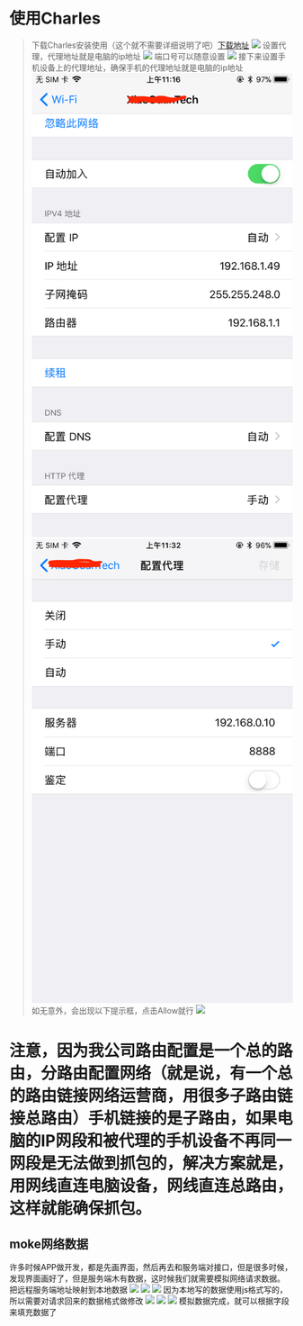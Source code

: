 # 使用Charles

> 下载Charles安装使用（这个就不需要详细说明了吧）[下载地址](http://xclient.info/search/s/charles/?_=6ed98f309787b6f738f14f30cecdaa1a)
![](image/charles)
设置代理，代理地址就是电脑的ip地址
![](image/ip)
端口号可以随意设置
![](image/config)
接下来设置手机设备上的代理地址，确保手机的代理地址就是电脑的ip地址
![](/image/phoneIp.PNG) ![](image/phoneSet.PNG)
如无意外，会出现以下提示框，点击Allow就行
![](image/allow)
    
# 注意，因为我公司路由配置是一个总的路由，分路由配置网络（就是说，有一个总的路由链接网络运营商，用很多子路由链接总路由）手机链接的是子路由，如果电脑的IP网段和被代理的手机设备不再同一网段是无法做到抓包的，解决方案就是，用网线直连电脑设备，网线直连总路由，这样就能确保抓包。

## moke网络数据
许多时候APP做开发，都是先画界面，然后再去和服务端对接口，但是很多时候，发现界面画好了，但是服务端木有数据，这时候我们就需要模拟网络请求数据。
把远程服务端地址映射到本地数据
![](image/tool) ![](image/localSet) ![](image/local)
因为本地写的数据使用js格式写的，所以需要对请求回来的数据格式做修改
![](image/localData) ![](image/write) ![](image/headConfig)
模拟数据完成，就可以根据字段来填充数据了

